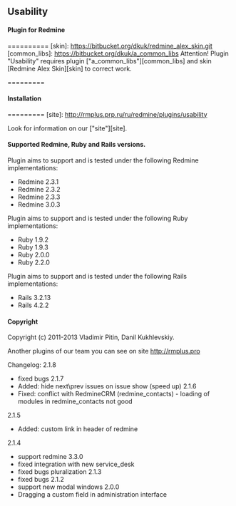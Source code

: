## Usability

#### Plugin for Redmine


==========
[skin]: https://bitbucket.org/dkuk/redmine_alex_skin.git
[common_libs]: https://bitbucket.org/dkuk/a_common_libs
Attention! Plugin "Usability" requires plugin ["a_common_libs"][common_libs] and skin [Redmine Alex Skin][skin] to correct work.


=========

#### Installation

=========
[site]: http://rmplus.prp.ru/ru/redmine/plugins/usability

Look for information on our ["site"][site].

#### Supported Redmine, Ruby and Rails versions.

Plugin aims to support and is tested under the following Redmine implementations:
* Redmine 2.3.1
* Redmine 2.3.2
* Redmine 2.3.3
* Redmine 3.0.3

Plugin aims to support and is tested under the following Ruby implementations:
* Ruby 1.9.2
* Ruby 1.9.3
* Ruby 2.0.0
* Ruby 2.2.0

Plugin aims to support and is tested under the following Rails implementations:
* Rails 3.2.13
* Rails 4.2.2

#### Copyright
Copyright (c) 2011-2013 Vladimir Pitin, Danil Kukhlevskiy.

Another plugins of our team you can see on site http://rmplus.pro

Changelog:
2.1.8
  * fixed bugs
2.1.7
  * Added: hide next\prev issues on issue show (speed up)
2.1.6
  * Fixed: conflict with RedmineCRM (redmine_contacts) - loading of modules in redmine_contacts not good

2.1.5
  * Added: custom link in header of redmine
  
2.1.4
  * support redmine 3.3.0
  * fixed integration with new service_desk
  * fixed bugs pluralization
2.1.3
  * fixed bugs
2.1.2
  * support new modal windows
2.0.0
  * Dragging a custom field in administration interface
